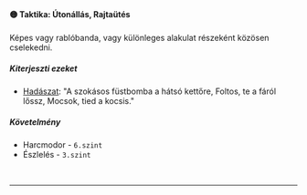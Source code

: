 #### 🟡 Taktika: Útonállás, Rajtaütés

Képes vagy rablóbanda, vagy különleges alakulat részeként közösen cselekedni.

##### Kiterjeszti ezeket

- [Hadászat](../kepzettsegek.tudomanyos/hadaszat.md): "A szokásos füstbomba a hátsó kettőre, Foltos, te a fáról lőssz, Mocsok, tied a kocsis."

##### Követelmény

- Harcmodor - `6.szint`
- Észlelés - `3.szint`

<br />

---
